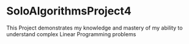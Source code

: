 # SoloAlgorithmsProject4
This Project demonstrates my knowledge and mastery of my ability to understand complex Linear Programming problems
